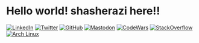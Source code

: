 # Hello world! shasherazi here!!

[![LinkedIn](https://img.shields.io/badge/LinkedIn-0077B5?style=for-the-badge&logo=linkedin&logoColor=white)](https://linkedin.com/in/shasherazi)
[![Twitter](https://img.shields.io/badge/Twitter-1DA1F2?style=for-the-badge&logo=twitter&logoColor=white)](https://twitter.com/shasherazi)
[![GitHub](https://img.shields.io/badge/GitHub-100000?style=for-the-badge&logo=github&logoColor=white)](https://github.com/shasherazi)
[![Mastodon](https://img.shields.io/badge/Mastodon-6364FF?style=for-the-badge&logo=Mastodon&logoColor=white)](https://fosstodon.org/@shasherazi)
[![CodeWars](https://img.shields.io/badge/Codewars-B1361E?style=for-the-badge&logo=Codewars&logoColor=white)](https://www.codewars.com/users/shasherazi)
[![StackOverflow](https://img.shields.io/badge/StackOverflow-FE7A16?style=for-the-badge&logo=StackOverflow&logoColor=white)](https://stackoverflow.com/users/14725559/shasherazi)
[![Arch Linux](https://img.shields.io/badge/Arch_Linux-1793D1?style=for-the-badge&logo=arch-linux&logoColor=white)](https://aur.archlinux.org/packages/dmenu-emoji)
